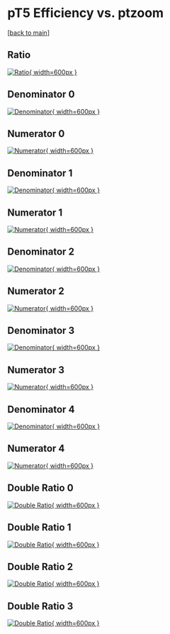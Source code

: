 # pT5 Efficiency vs. ptzoom

[[back to main](./)]



## Ratio

[![Ratio](../mtv/var/pT5_xtr_0_-1_eff_ptzoom.png){ width=600px }](../mtv/var/pT5_xtr_0_-1_eff_ptzoom.pdf)

## Denominator 0

[![Denominator](../mtv/den/pT5_xtr_0_-1_eff_ptzoom_den0.png){ width=600px }](../mtv/den/pT5_xtr_0_-1_eff_ptzoom_den0.pdf)

## Numerator 0

[![Numerator](../mtv/num/pT5_xtr_0_-1_eff_ptzoom_num0.png){ width=600px }](../mtv/num/pT5_xtr_0_-1_eff_ptzoom_num0.pdf)

## Denominator 1

[![Denominator](../mtv/den/pT5_xtr_0_-1_eff_ptzoom_den1.png){ width=600px }](../mtv/den/pT5_xtr_0_-1_eff_ptzoom_den1.pdf)

## Numerator 1

[![Numerator](../mtv/num/pT5_xtr_0_-1_eff_ptzoom_num1.png){ width=600px }](../mtv/num/pT5_xtr_0_-1_eff_ptzoom_num1.pdf)

## Denominator 2

[![Denominator](../mtv/den/pT5_xtr_0_-1_eff_ptzoom_den2.png){ width=600px }](../mtv/den/pT5_xtr_0_-1_eff_ptzoom_den2.pdf)

## Numerator 2

[![Numerator](../mtv/num/pT5_xtr_0_-1_eff_ptzoom_num2.png){ width=600px }](../mtv/num/pT5_xtr_0_-1_eff_ptzoom_num2.pdf)

## Denominator 3

[![Denominator](../mtv/den/pT5_xtr_0_-1_eff_ptzoom_den3.png){ width=600px }](../mtv/den/pT5_xtr_0_-1_eff_ptzoom_den3.pdf)

## Numerator 3

[![Numerator](../mtv/num/pT5_xtr_0_-1_eff_ptzoom_num3.png){ width=600px }](../mtv/num/pT5_xtr_0_-1_eff_ptzoom_num3.pdf)

## Denominator 4

[![Denominator](../mtv/den/pT5_xtr_0_-1_eff_ptzoom_den4.png){ width=600px }](../mtv/den/pT5_xtr_0_-1_eff_ptzoom_den4.pdf)

## Numerator 4

[![Numerator](../mtv/num/pT5_xtr_0_-1_eff_ptzoom_num4.png){ width=600px }](../mtv/num/pT5_xtr_0_-1_eff_ptzoom_num4.pdf)

## Double Ratio 0

[![Double Ratio](../mtv/ratio/pT5_xtr_0_-1_eff_ptzoom_ratio0.png){ width=600px }](../mtv/ratio/pT5_xtr_0_-1_eff_ptzoom_ratio0.pdf)

## Double Ratio 1

[![Double Ratio](../mtv/ratio/pT5_xtr_0_-1_eff_ptzoom_ratio1.png){ width=600px }](../mtv/ratio/pT5_xtr_0_-1_eff_ptzoom_ratio1.pdf)

## Double Ratio 2

[![Double Ratio](../mtv/ratio/pT5_xtr_0_-1_eff_ptzoom_ratio2.png){ width=600px }](../mtv/ratio/pT5_xtr_0_-1_eff_ptzoom_ratio2.pdf)

## Double Ratio 3

[![Double Ratio](../mtv/ratio/pT5_xtr_0_-1_eff_ptzoom_ratio3.png){ width=600px }](../mtv/ratio/pT5_xtr_0_-1_eff_ptzoom_ratio3.pdf)

